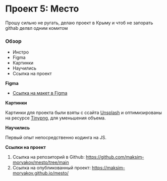 # Проект 5: Место

Прошу сильно не ругать, делаю проект в Крыму и чтоб не запорать githab делвл одним комитом

### Обзор

* Инстро
* Figma
* Картинки
* Научились
* Ссылка на проект

**Figma**

* [Ссылка на макет в Figma](https://www.figma.com/file/2cn9N9jSkmxD84oJik7xL7/JavaScript.-Sprint-4?node-id=0%3A1)

**Картинки**

Картинки для проекта были взяты с ссайта [Unsplash](https://unsplash.com/) и оптимизированы на ресурсе [Tinypng](https://tinypng.com/), для уменьшения объема.

**Научились**

Первый опыт непосредственно кодинга на JS.

**Ссылки на проект**

1. Ссылка на репозиторий в Github:
https://github.com/maksim-moryakov/mesto/tree/main
2. Ссылка на опубликованный проект:
https://maksim-moryakov.github.io/mesto/

